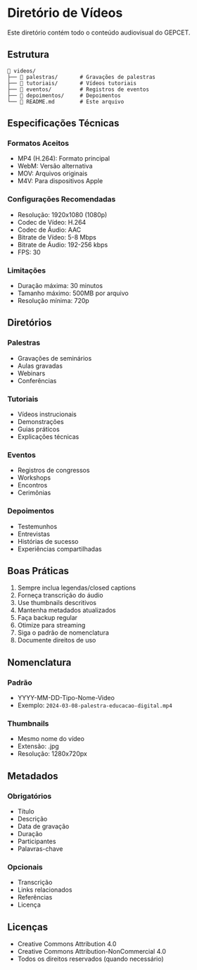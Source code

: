 # Diretório de Vídeos

Este diretório contém todo o conteúdo audiovisual do GEPCET.

## Estrutura

```
📁 videos/
├── 📁 palestras/       # Gravações de palestras
├── 📁 tutoriais/       # Vídeos tutoriais
├── 📁 eventos/         # Registros de eventos
├── 📁 depoimentos/     # Depoimentos
└── 📄 README.md        # Este arquivo
```

## Especificações Técnicas

### Formatos Aceitos
- MP4 (H.264): Formato principal
- WebM: Versão alternativa
- MOV: Arquivos originais
- M4V: Para dispositivos Apple

### Configurações Recomendadas
- Resolução: 1920x1080 (1080p)
- Codec de Vídeo: H.264
- Codec de Áudio: AAC
- Bitrate de Vídeo: 5-8 Mbps
- Bitrate de Áudio: 192-256 kbps
- FPS: 30

### Limitações
- Duração máxima: 30 minutos
- Tamanho máximo: 500MB por arquivo
- Resolução mínima: 720p

## Diretórios

### Palestras
- Gravações de seminários
- Aulas gravadas
- Webinars
- Conferências

### Tutoriais
- Vídeos instrucionais
- Demonstrações
- Guias práticos
- Explicações técnicas

### Eventos
- Registros de congressos
- Workshops
- Encontros
- Cerimônias

### Depoimentos
- Testemunhos
- Entrevistas
- Histórias de sucesso
- Experiências compartilhadas

## Boas Práticas

1. Sempre inclua legendas/closed captions
2. Forneça transcrição do áudio
3. Use thumbnails descritivos
4. Mantenha metadados atualizados
5. Faça backup regular
6. Otimize para streaming
7. Siga o padrão de nomenclatura
8. Documente direitos de uso

## Nomenclatura

### Padrão
- YYYY-MM-DD-Tipo-Nome-Video
- Exemplo: `2024-03-08-palestra-educacao-digital.mp4`

### Thumbnails
- Mesmo nome do vídeo
- Extensão: .jpg
- Resolução: 1280x720px

## Metadados

### Obrigatórios
- Título
- Descrição
- Data de gravação
- Duração
- Participantes
- Palavras-chave

### Opcionais
- Transcrição
- Links relacionados
- Referências
- Licença

## Licenças

- Creative Commons Attribution 4.0
- Creative Commons Attribution-NonCommercial 4.0
- Todos os direitos reservados (quando necessário) 